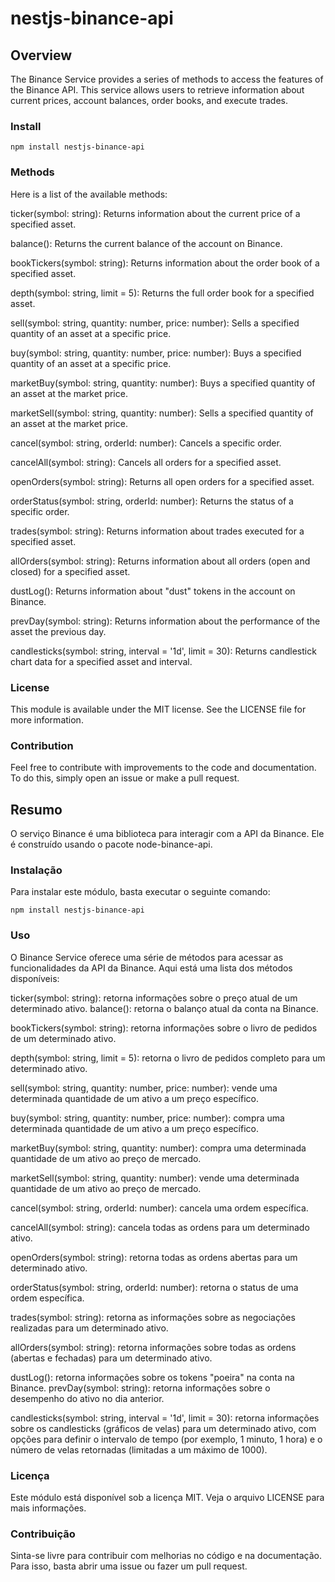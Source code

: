 # nestjs-binance-api

## Overview 

The Binance Service provides a series of methods to access the features of the Binance API. This service allows users to retrieve information about current prices, account balances, order books, and execute trades.

### Install


```ssh
npm install nestjs-binance-api

```

### Methods

Here is a list of the available methods:

ticker(symbol: string): Returns information about the current price of a specified asset.

balance(): Returns the current balance of the account on Binance.

bookTickers(symbol: string): Returns information about the order book of a specified asset.

depth(symbol: string, limit = 5): Returns the full order book for a specified asset.

sell(symbol: string, quantity: number, price: number): Sells a specified quantity of an asset at a specific price.

buy(symbol: string, quantity: number, price: number): Buys a specified quantity of an asset at a specific price.

marketBuy(symbol: string, quantity: number): Buys a specified quantity of an asset at the market price.

marketSell(symbol: string, quantity: number): Sells a specified quantity of an asset at the market price.

cancel(symbol: string, orderId: number): Cancels a specific order.

cancelAll(symbol: string): Cancels all orders for a specified asset.

openOrders(symbol: string): Returns all open orders for a specified asset.

orderStatus(symbol: string, orderId: number): Returns the status of a specific order.

trades(symbol: string): Returns information about trades executed for a specified asset.

allOrders(symbol: string): Returns information about all orders (open and closed) for a specified asset.

dustLog(): Returns information about "dust" tokens in the account on Binance.

prevDay(symbol: string): Returns information about the performance of the asset the previous day.

candlesticks(symbol: string, interval = '1d', limit = 30): Returns candlestick chart data for a specified asset and interval.

### License

This module is available under the MIT license. See the LICENSE file for more information.

### Contribution

Feel free to contribute with improvements to the code and documentation. To do this, simply open an issue or make a pull request.

## Resumo

O serviço Binance é uma biblioteca para interagir com a API da Binance. Ele é construído usando o pacote node-binance-api.

### Instalação

Para instalar este módulo, basta executar o seguinte comando:

```ssh
npm install nestjs-binance-api
```

### Uso

O Binance Service oferece uma série de métodos para acessar as funcionalidades da API da Binance. Aqui está uma lista dos métodos disponíveis:

ticker(symbol: string): retorna informações sobre o preço atual de um determinado ativo.
balance(): retorna o balanço atual da conta na Binance.

bookTickers(symbol: string): retorna informações sobre o livro de pedidos de um determinado ativo.

depth(symbol: string, limit = 5): retorna o livro de pedidos completo para um determinado ativo.

sell(symbol: string, quantity: number, price: number): vende uma determinada quantidade de um ativo a um preço específico.

buy(symbol: string, quantity: number, price: number): compra uma determinada quantidade de um ativo a um preço específico.

marketBuy(symbol: string, quantity: number): compra uma determinada quantidade de um ativo ao preço de mercado.

marketSell(symbol: string, quantity: number): vende uma determinada quantidade de um ativo ao preço de mercado.

cancel(symbol: string, orderId: number): cancela uma ordem específica.

cancelAll(symbol: string): cancela todas as ordens para um determinado ativo.

openOrders(symbol: string): retorna todas as ordens abertas para um determinado ativo.

orderStatus(symbol: string, orderId: number): retorna o status de uma ordem específica.

trades(symbol: string): retorna as informações sobre as negociações realizadas para um determinado ativo.

allOrders(symbol: string): retorna informações sobre todas as ordens (abertas e fechadas) para um determinado ativo.

dustLog(): retorna informações sobre os tokens "poeira" na conta na Binance.
prevDay(symbol: string): retorna informações sobre o desempenho do ativo no dia anterior.

candlesticks(symbol: string, interval = '1d', limit = 30): retorna informações sobre os candlesticks (gráficos de velas) para um determinado ativo, com opções para definir o intervalo de tempo (por exemplo, 1 minuto, 1 hora) e o número de velas retornadas (limitadas a um máximo de 1000).

### Licença

Este módulo está disponível sob a licença MIT. Veja o arquivo LICENSE para mais informações.

### Contribuição

Sinta-se livre para contribuir com melhorias no código e na documentação. Para isso, basta abrir uma issue ou fazer um pull request.